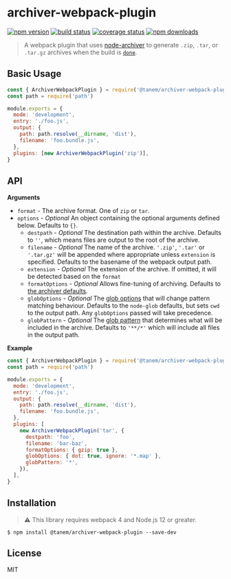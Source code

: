 # archiver-webpack-plugin

[![npm version](https://img.shields.io/npm/v/@tanem/archiver-webpack-plugin.svg?style=flat-square)](https://www.npmjs.com/package/@tanem/archiver-webpack-plugin)
[![build status](https://img.shields.io/github/workflow/status/tanem/archiver-webpack-plugin/CI?style=flat-square)](https://github.com/tanem/archiver-webpack-plugin/actions?query=workflow%3ACI)
[![coverage status](https://img.shields.io/codecov/c/github/tanem/archiver-webpack-plugin.svg?style=flat-square)](https://codecov.io/gh/tanem/archiver-webpack-plugin)
[![npm downloads](https://img.shields.io/npm/dm/@tanem/archiver-webpack-plugin.svg?style=flat-square)](https://www.npmjs.com/package/@tanem/archiver-webpack-plugin)

> A webpack plugin that uses [node-archiver](https://github.com/archiverjs/node-archiver) to generate `.zip`, `.tar`, or `.tar.gz` archives when the build is [`done`](https://webpack.js.org/api/compiler-hooks#done).

## Basic Usage

```js
const { ArchiverWebpackPlugin } = require('@tanem/archiver-webpack-plugin')
const path = require('path')

module.exports = {
  mode: 'development',
  entry: './foo.js',
  output: {
    path: path.resolve(__dirname, 'dist'),
    filename: 'foo.bundle.js',
  },
  plugins: [new ArchiverWebpackPlugin('zip')],
}
```

## API

**Arguments**

- `format` - The archive format. One of `zip` or `tar`.
- `options` - _Optional_ An object containing the optional arguments defined below. Defaults to `{}`.
  - `destpath` - _Optional_ The destination path within the archive. Defaults to `''`, which means files are output to the root of the archive.
  - `filename` - _Optional_ The name of the archive. `'.zip'`, `'.tar'` or `'.tar.gz'` will be appended where appropriate unless `extension` is specified. Defaults to the basename of the webpack output path.
  - `extension` - _Optional_ The extension of the archive. If omitted, it will be detected based on the `format`
  - `formatOptions` - _Optional_ Allows fine-tuning of archiving. Defaults to [the archiver defaults](https://www.archiverjs.com/archiver).
  - `globOptions` - _Optional_ The [glob options](https://github.com/isaacs/node-glob#options) that will change pattern matching behaviour. Defaults to the `node-glob` defaults, but sets `cwd` to the output path. Any `globOptions` passed will take precedence.
  - `globPattern` - _Optional_ The [glob pattern](https://github.com/isaacs/node-glob#glob-primer) that determines what will be included in the archive. Defaults to `'**/*'` which will include all files in the output path.

**Example**

```js
const { ArchiverWebpackPlugin } = require('@tanem/archiver-webpack-plugin')
const path = require('path')

module.exports = {
  mode: 'development',
  entry: './foo.js',
  output: {
    path: path.resolve(__dirname, 'dist'),
    filename: 'foo.bundle.js',
  },
  plugins: [
    new ArchiverWebpackPlugin('tar', {
      destpath: 'foo',
      filename: 'bar-baz',
      formatOptions: { gzip: true },
      globOptions: { dot: true, ignore: '*.map' },
      globPattern: '*',
    }),
  ],
}
```

## Installation

> ⚠️ This library requires webpack 4 and Node.js 12 or greater.

```
$ npm install @tanem/archiver-webpack-plugin --save-dev
```

## License

MIT
